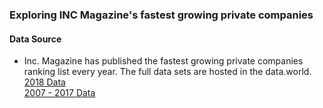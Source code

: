 ### Exploring INC Magazine's fastest growing private companies


#### Data Source

- Inc. Magazine has published the fastest growing private companies ranking list every year. The full data sets are hosted in the data.world. 
  [2018 Data](https://data.world/aurielle/inc-5000-2018)     
  [2007 - 2017 Data](https://data.world/aurielle/inc-5000-10-years)   
  
  
